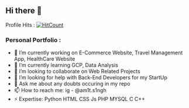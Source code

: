 ## Hi there 👋
Profile Hits : 
                [![HitCount](http://hits.dwyl.com/amit-singh1/amit-singh1.svg)](http://hits.dwyl.com/amit-singh1/amit-singh1)

<!--
**amit-singh1/amit-singh1** is a ✨ _special_ ✨ repository because its `README.md` (this file) appears on your GitHub profile.
-->
### Personal Portfolio :

- 🔭 I’m currently working on E-Commerce Website, Travel Management App, HealthCare Website
- 🌱 I’m currently learning GCP, Data Analysis
- 👯 I’m looking to collaborate on Web Related Projects
- 🤔 I’m looking for help with Back-End Developers for my StartUp
- 💬 Ask me about any doubts occuring in my repo
- 📫 How to reach me: ig - @am1t.s1ngh
- ⚡ Expertise: Python HTML CSS Js PHP MYSQL C C++  

